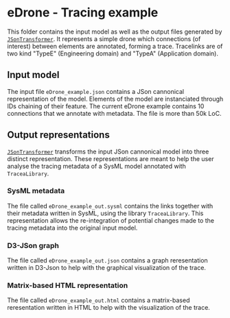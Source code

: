 # eDrone - Tracing example

This folder contains the input model as well as the output files generated by [`JSonTransformer`](https://github.com/ebatot/TraceaingJson). It represents a simple drone which connections (of interest) between elements are annotated, forming a trace. Tracelinks are of two kind "TypeE" (Engineering domain) and "TypeA" (Application domain).

## Input model

The input file `eDrone_example.json` contains a JSon cannonical representation of the model.
Elements of the model are instanciated through IDs chaining of their feature. The current eDrone example contains 10 connections that we annotate with metadata. The file is more than 50k LoC.

## Output representations

[`JSonTransformer`](https://github.com/ebatot/TraceaingJson) transforms the input JSon cannonical model into three distinct representation. These representations are meant to help the user analyse the tracing metadata of a SysML model annotated with `TraceaLibrary`.

### SysML metadata

The file called `eDrone_example_out.sysml` contains the links together with their metadata written in SysML, using the library `TraceaLibrary`.
This representation allows the re-integration of potential changes made to the tracing metadata into the original input model.

### D3-JSon graph

The file called `eDrone_example_out.json` contains a graph reresentation written in D3-Json to help with the graphical visualization of the trace.

### Matrix-based HTML representation

The file called `eDrone_example_out.html` contains a matrix-based reresentation written in HTML to help with the visualization of the trace.
